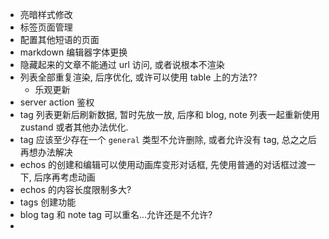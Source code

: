 - 亮暗样式修改
- 标签页面管理
- 配置其他短语的页面
- markdown 编辑器字体更换
- 隐藏起来的文章不能通过 url 访问, 或者说根本不渲染
- 列表全部重复渲染, 后序优化, 或许可以使用 table 上的方法??
  - 乐观更新
- server action 鉴权
- tag 列表更新后刷新数据, 暂时先放一放, 后序和 blog, note 列表一起重新使用 zustand 或者其他办法优化.
- tag 应该至少存在一个 `general` 类型不允许删除, 或者允许没有 tag, 总之之后再想办法解决
- echos 的创建和编辑可以使用动画库变形对话框, 先使用普通的对话框过渡一下, 后序再考虑动画
- echos 的内容长度限制多大?
- tags 创建功能
- blog tag 和 note tag 可以重名...允许还是不允许?
- 
